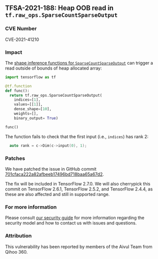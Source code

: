 ## TFSA-2021-188: Heap OOB read in `tf.raw_ops.SparseCountSparseOutput`

### CVE Number
CVE-2021-41210

### Impact
The [shape inference functions for `SparseCountSparseOutput`](https://github.com/tensorflow/tensorflow/blob/e0b6e58c328059829c3eb968136f17aa72b6c876/tensorflow/core/ops/count_ops.cc#L43-L50) can trigger a read outside of bounds of heap allocated array:

```python
import tensorflow as tf

@tf.function
def func():
  return tf.raw_ops.SparseCountSparseOutput(
    indices=[1],
    values=[[1]],
    dense_shape=[10],
    weights=[],
    binary_output= True)

func()
```

The function fails to check that the first input (i.e., `indices`) has rank 2:

```cc
  auto rank = c->Dim(c->input(0), 1);
```

### Patches
We have patched the issue in GitHub commit [701cfaca222a82afbeeb17496bd718baa65a67d2](https://github.com/tensorflow/tensorflow/commit/701cfaca222a82afbeeb17496bd718baa65a67d2).

The fix will be included in TensorFlow 2.7.0. We will also cherrypick this commit on TensorFlow 2.6.1, TensorFlow 2.5.2, and TensorFlow 2.4.4, as these are also affected and still in supported range.

### For more information
Please consult [our security guide](https://github.com/tensorflow/tensorflow/blob/master/SECURITY.md) for more information regarding the security model and how to contact us with issues and questions.

### Attribution
This vulnerability has been reported by members of the Aivul Team from Qihoo 360.
